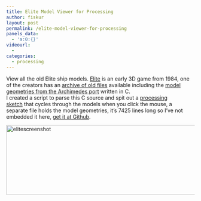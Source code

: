 ```yaml
---
title: Elite Model Viewer for Processing
author: fiskur
layout: post
permalink: /elite-model-viewer-for-processing
panels_data:
  - 'a:0:{}'
videourl:
  - 
categories:
  - processing
---
```

View all the old Elite ship models. <a href="http://en.wikipedia.org/wiki/Elite_(video_game)" target="_blank">Elite</a> is an early 3D game from 1984, one of the creators has an <a href="http://www.iancgbell.clara.net/elite/archive/index.htm" target="_blank">archive of old files</a> available including the <a href="http://www.iancgbell.clara.net/elite/archive/a/b5052480.zip" target="_blank">model geometries from the </a><a href="http://en.wikipedia.org/wiki/Acorn_Archimedes" target="_blank">Archimedes port</a> written in C.  
I created a script to parse this C source and spit out a <a href="http://processing.org/" target="_blank">processing sketch</a> that cycles through the models when you click the mouse, a separate file holds the model geometries, it&#8217;s 7425 lines long so I&#8217;ve not embedded it here, <a href="https://gist.github.com/fiskurgit/7229079" target="_blank">get it at Github</a>.

<!--more-->

  
<img class="alignnone size-large wp-image-82" alt="elitescreenshot" src="http://fiskur.eu/wp-content/uploads/2013/12/elitescreenshot-1024x266.png" width="720" height="187" />